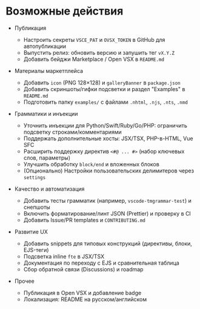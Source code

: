 # Возможные действия

- Публикация
  - Настроить секреты `VSCE_PAT` и `OVSX_TOKEN` в GitHub для автопубликации
  - Выпустить релиз: обновить версию и запушить тег `vX.Y.Z`
  - Добавить бейджи Marketplace / Open VSX в `README.md`

- Материалы маркетплейса
  - Добавить `icon` (PNG 128×128) и `galleryBanner` в `package.json`
  - Добавить скриншоты/гифки подсветки и раздел "Examples" в `README.md`
  - Подготовить папку `examples/` с файлами `.nhtml`, `.njs`, `.nts`, `.nmd`

- Грамматики и инъекции
  - Уточнить инъекции для Python/Swift/Ruby/Go/PHP: ограничить подсветку строками/комментариями
  - Поддержать дополнительные хосты: JSX/TSX, PHP-в-HTML, Vue SFC
  - Расширить поддержку директив `<#@ ... #>` (набор ключевых слов, параметры)
  - Улучшить обработку `block/end` и вложенных блоков
  - (Опционально) Настройки пользовательских делимитеров через `settings`

- Качество и автоматизация
  - Добавить тесты грамматик (например, `vscode-tmgrammar-test`) и снепшоты
  - Включить форматирование/линт JSON (Prettier) и проверку в CI
  - Добавить Issue/PR templates и `CONTRIBUTING.md`

- Развитие UX
  - Добавить snippets для типовых конструкций (директивы, блоки, EJS-теги)
  - Подсветка inline `fte` в JSX/TSX
  - Документация по переходу с EJS и сравнительная таблица
  - Сбор обратной связи (Discussions) и roadmap

- Прочее
  - Публикация в Open VSX и добавление badge
  - Локализация: README на русском/английском
